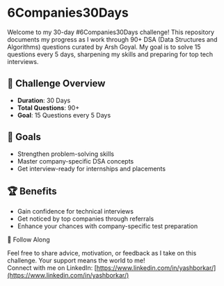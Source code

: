 # 6Companies30Days  
Welcome to my 30-day #6Companies30Days challenge! This repository documents my progress as I work through 90+ DSA (Data Structures and Algorithms) questions curated by Arsh Goyal. My goal is to solve 15 questions every 5 days, sharpening my skills and preparing for top tech interviews.  

## 📅 Challenge Overview  

- **Duration**: 30 Days  
- **Total Questions**: 90+  
- **Goal**: 15 Questions every 5 Days  

## 🎯 Goals  

- Strengthen problem-solving skills  
- Master company-specific DSA concepts  
- Get interview-ready for internships and placements  

## 🏆 Benefits  

- Gain confidence for technical interviews  
- Get noticed by top companies through referrals  
- Enhance your chances with company-specific test preparation  

🙌 Follow Along  

Feel free to share advice, motivation, or feedback as I take on this challenge. Your support means the world to me!  
Connect with me on LinkedIn: [https://www.linkedin.com/in/yashborkar/](https://www.linkedin.com/in/yashborkar/)  
